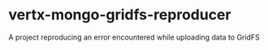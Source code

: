 # vertx-mongo-gridfs-reproducer
A project reproducing an error encountered while uploading data to GridFS
